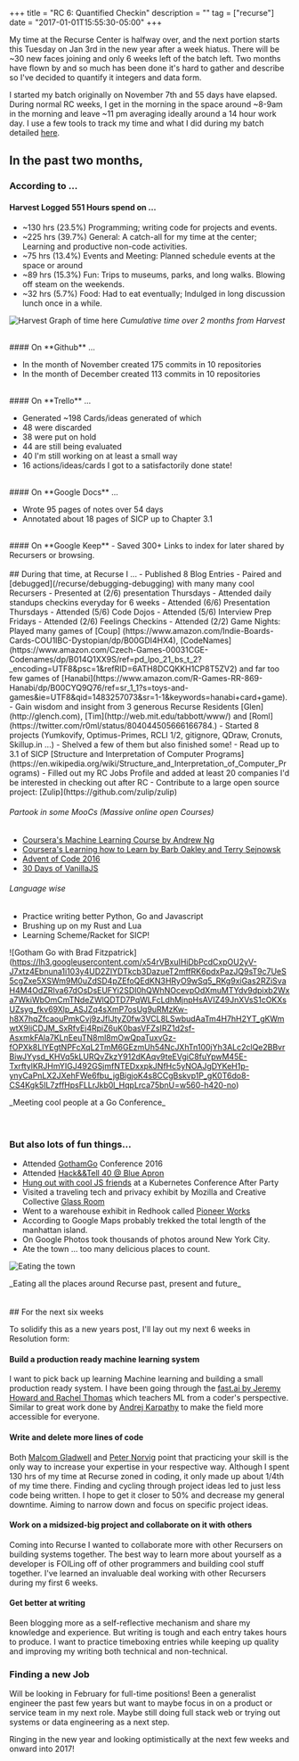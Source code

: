 +++
title = "RC 6: Quantified Checkin"
description = ""
tag = ["recurse"]
date = "2017-01-01T15:55:30-05:00"
+++

My time at the Recurse Center is halfway over, and the next portion starts this Tuesday on Jan 3rd in the new year after a week hiatus. There will be ~30 new faces joining and only 6 weeks left of the batch left. Two months have flown by and so much has been done it's hard to gather and describe so I've decided to quantify it integers and data form.

I started my batch originally on November 7th and 55 days have elapsed. During normal RC weeks, I get in the morning in the space around ~8-9am in the morning and leave ~11 pm averaging ideally around a 14 hour work day. I use a few tools to track my time and what I did during my batch detailed [here](/recurse/week-1/).


In the past two months,
---

### According to ...

#### **Harvest** Logged 551 Hours spend on ...

- ~130 hrs (23.5%) Programming; writing code for projects and events.
- ~225 hrs (39.7%) General: A catch-all for my time at the center; Learning and productive non-code activities.
- ~75 hrs (13.4%) Events and Meeting: Planned schedule events at the space or around
- ~89 hrs (15.3%) Fun: Trips to museums, parks, and long walks. Blowing off steam on the weekends.
- ~32 hrs (5.7%)  Food: Had to eat eventually; Indulged in long discussion lunch once in a while.

![Harvest Graph of time here](https://lh3.googleusercontent.com/ROy6UIkDCH8EBo7lXBUvk0fkIopzle_faFJqeMMh4vpj9CYmMaxOrSN1LRgOaHqTfZNOn3FKFpOQ92pgoa8eLoAfysmYocMUyPhlGZoE9pAmYdE9EMydHGET_l3O52J4X2QtgsxmKNusT5H8rcR3dR366CDMHQOoImlGVFnKOE7oZ8Zzr64uMUMjDhhpDgDRdDeTgPpFk5UuVqfTGTwXmopLjReD8JXFtGyEmsv6mpG77xCWJUo0yk4aRy0lBP19zxyXqPwrXwfnapZV9oGbiPS7FFEta5_Hkv3QIIFdAUQ57X5iXuyszpu4n78-PiE-0RxOOqEXSbhnJArCyZTiUCpVPzXjay1YLa3StzNMFCEVQfv2REvP8m9jGHYle7T2RLBXZe1xxSly6mOHexh20pAeBM1ieg2xytl7a5fvOuUXwwymIwAUK0d2KIdvEK-E5Pz_fShz83Y5lXiKodBxO3DvsqkUi1YGTk4TlahXQKS7-OF5ZeRWjuZOULZjDutcE5BPyESgNCjFkTYPzaIw0lUDNdA35UX4eQJw-3TLlzM7ww07uQm17JW0c0dhEmRcDp4XrXn06dC7NB2rGCcz9cl67i-qQQuYzXwwRpavqWVbTCzEbOIjW3AlYPgX4H818vzZdCL1K8Tfn8OAbipR21txly3rydkyBXy13S2NgB8=w560-h362-no)
<span class="caption">_Cumulative time over 2 months from Harvest_</span>

<br/>
####  On **Github** ...

- In the month of November created 175 commits in 10 repositories
- In the month of December created 113 commits in 10 repositories

<br/>
####  On **Trello** ...

- Generated ~198 Cards/ideas generated of which
- 48 were discarded
- 38 were put on hold
- 44 are still being evaluated
- 40 I'm still working on at least a small way
- 16 actions/ideas/cards I got to a satisfactorily done state!

<br/>
####  On **Google Docs** ...

- Wrote 95 pages of notes over 54 days
- Annotated about 18 pages of SICP up to Chapter 3.1

<br/>
#### On **Google Keep**
- Saved 300+ Links to index for later shared by Recursers or browsing.

<br/>
<br/>
## During that time, at Recurse I ...
- Published 8 Blog Entries
- Paired and [debugged](/recurse/debugging-debugging) with many many cool Recursers
- Presented at (2/6) presentation Thursdays
- Attended daily standups checkins everyday for 6 weeks
- Attended (6/6) Presentation Thursdays
- Attended (5/6) Code Dojos
- Attended (5/6) Interview Prep Fridays
- Attended (2/6) Feelings Checkins
- Attended (2/2) Game Nights: Played many games of [Coup]
(https://www.amazon.com/Indie-Boards-Cards-COU1IBC-Dystopian/dp/B00GDI4HX4), [CodeNames](https://www.amazon.com/Czech-Games-00031CGE-Codenames/dp/B014Q1XX9S/ref=pd_lpo_21_bs_t_2?_encoding=UTF8&psc=1&refRID=6ATH8DCQKKH1CP8T5ZV2) and far too few games of [Hanabi](https://www.amazon.com/R-Games-RR-869-Hanabi/dp/B00CYQ9Q76/ref=sr_1_1?s=toys-and-games&ie=UTF8&qid=1483257073&sr=1-1&keywords=hanabi+card+game).
- Gain wisdom and insight from 3 generous Recurse Residents [Glen](http://glench.com), [Tim](http://web.mit.edu/tabbott/www/) and [Roml](https://twitter.com/r0ml/status/804044505666166784.)
- Started 8 projects (Yumkovify, Optimus-Primes, RCLI 1/2, gitignore, QDraw, Cronuts, Skillup.in ...)
- Shelved a few of them but also finished some!
- Read up to 3.1 of SICP [Structure and Interpretation of Computer Programs](https://en.wikipedia.org/wiki/Structure_and_Interpretation_of_Computer_Programs)
- Filled out my RC Jobs Profile and added at least 20 companies I'd be interested in checking out after RC
- Contribute to a large open source project: [Zulip](https://github.com/zulip/zulip)

###### Partook in some MooCs (Massive online open Courses)
- [Coursera's Machine Learning Course by Andrew Ng](https://www.coursera.org/learn/machine-learning/home)
- [Coursera's Learning how to Learn by Barb Oakley and Terry Sejnowsk](https://www.coursera.org/learn/learning-how-to-learn/home/welcome)
- [Advent of Code 2016](adventofcode.com)
- [30 Days of VanillaJS](https://javascript30.com)

###### Language wise

   - Practice writing better Python, Go and Javascript
   - Brushing up on my Rust and Lua
   - Learning Scheme/Racket for SICP!


![Gotham Go with Brad Fitzpatrick] (https://lh3.googleusercontent.com/x54rVBxuIHiDbPcdCxpOU2yV-J7xtz4Ebnuna1i103y4UD2ZIYDTkcb3DazueT2mffRK6pdxPazJQ9sT9c7UeS5cgZxe5XSWm9M0uZdSD4pZEfoQEdKN3HRyO9wSq5_RKg9xiGas2RZiSvaH4M4OdZRIva67dOsDsEUFYi2SDI0hQWhNOcevpOdXmuMTYdv9dpixb2Wxa7WkiWbOmCmTNdeZWlQDTD7PqWLFcLdhMjnpHsAVIZ49JnXVsS1cOKXsUZsyg_fkv69Xlp_ASJZq4sXmP7osUg9uRMzKw-h8X7hqZfcaouPmkCvj9zJfIJtyZ0fw3VCL8LSwbudAaTm4H7hH2YT_gKWmwtX9liCDJM_SxRfvEj4RpiZ6uK0basVFZsIRZ1d2sf-AsxmkFAla7KLnEeuTN8ml8mOwQpaTuxvGz-fOPXk8LlYEgtNPFcXqL2TmM6GEzmUh54NcJXhTn100jYh3ALc2clQe2BBvrBiwJYysd_KHVq5kLURQvZkzY912dKAqv9teEVgiC8fuYpwM45E-TxrftylKRJHmYIGJ492GSjmfNTEDxxpkJNfHc5yNOAJgDYKeH1p-ynyCaPnLX2JXehFWe6fbu_jgBigjoK4s8CCgBskvp1P_gK0T6do8-CS4Kgk5IL7zffHpsFLLrJkb0l_HqpLrca75bnU=w560-h420-no)
<div class="caption">_Meeting cool people at a Go Conference_</div>


<br/>
<br/>

### But also lots of fun things...
- Attended [GothamGo](http://gothamgo.com) Conference 2016
- Attended [Hack&&Tell 40 @ Blue Apron](https://www.meetup.com/hack-and-tell/events/234721470/)
- [Hung out with cool JS friends](https://twitter.com/StanZheng/status/808656316143140864) at a Kubernetes Conference After Party
- Visited a traveling tech and privacy exhibit by Mozilla and Creative Collective [Glass Room](https://theglassroomnyc.org)
- Went to a warehouse exhibit in Redhook called [Pioneer Works](pioneerworks.org)
- According to Google Maps probably trekked the total length of the manhattan island.
- On Google Photos took thousands of photos around New York City.
- Ate the town ... too many delicious places to count.

![Eating the town](https://lh3.googleusercontent.com/t4iQE1FguHIkIJ5LGXkqphuTmFttUT7SVldM8oGCxxCFhbsGTlQhaYnwq26a6k5zhzFy0B7zUp97ZIbXwaRg_I5hOgsa2StM8Cbbxiw-KWm1VooDUW39Eie36QwTYwCPfjw_FckkoaqG2NNgB_Cgq085kIGdJ-1whKujLz7GN3Ni5vKfuvjXMPDR-tsERxXH8m2hsQ1GuzA_QeyYMJDyLEVndyRSXmUFFK9wKvyEOa0hKZ5CQjboR0uDSke9y3ATsI8miVmmOXp3mURay5qrlqTgypu-3IR_XiGStPgYSJ_UtaZFetOUi6527GtXse4Lw_Medwr80uw4VllLYzr7C7teoUe3HskZl9LXOjZETfhNt-uUFTILQGvPXTxCZz5pVgxTypHLpYQxjbWImduLGyte0hp5stYmvWC8Qxdp1gtGSLoLyn_10sCCaqT1EksgcbP7CS9qGZ7zS7v0yV5sb1aImashVls3cDcslo0fykjRGsRUzImd0EJw8jCF23nMV2R3Ysvsu3eVtbRjl9bMak8mJ96hibXVdqjQ3I1BgVcNf0cO7yea-uCjmM62Z_AQ6kGlL1JuxDIESdadWftCLG79JiDFZOXF-nEcwzZYi1-XLBm-5EOFrkBh8hm9-t6ubcy1oeGU20gnE2YRF7ctRBmeeNakr9orLVrSsYNC03s=w560-h556-no)
<div class="caption">_Eating all the places around Recurse past, present and future_</div>

<br/>
<br/>
## For the next six weeks


To solidify this as a new years post, I'll lay out my next 6 weeks in Resolution form:

#### Build a production ready machine learning system
I want to pick back up learning Machine learning and building a small production ready system. I have been going through the [fast.ai by Jeremy Howard and Rachel Thomas](http://www.fast.ai/) which teachers ML from a coder's perspective. Similar to great work done by [Andrej Karpathy](http://karpathy.github.io/neuralnets/) to make the field more accessible for everyone.
#### Write and delete more lines of code
 Both [Malcom Gladwell](http://wisdomgroup.com/blog/10000-hours-of-practice/) and [Peter Norvig](http://norvig.com/21-days.html) point that practicing your skill is the only way to increase your expertise in your respective way. Although I spent 130 hrs of my time at Recurse zoned in coding, it only made up about 1/4th of my time there. Finding and cycling through project ideas led to just less code being written. I hope to get it closer to 50% and decrease my general downtime. Aiming to narrow down and focus on specific project ideas.

#### Work on a midsized-big project and collaborate on it with others
Coming into Recurse I wanted to collaborate more with other Recursers on building systems together. The best way to learn more about yourself as a developer is FOILing off of other programmers and building cool stuff together. I've learned an invaluable deal working with other Recursers during my first 6 weeks.

#### Get better at writing

Been blogging more as a self-reflective mechanism and share my knowledge and experience. But writing is tough and each entry takes hours to produce. I want to practice timeboxing entries while keeping up quality and improving my writing both technical and non-technical.

### Finding a new Job

Will be looking in February for full-time positions! Been a generalist engineer the past few years but want to maybe focus in on a product or service team in my next role. Maybe still doing full stack web or trying out systems or data engineering as a next step.

Ringing in the new year and looking optimistically at the next few weeks and onward into 2017!
